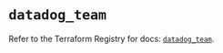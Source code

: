 # `datadog_team`

Refer to the Terraform Registry for docs: [`datadog_team`](https://registry.terraform.io/providers/datadog/datadog/3.53.0/docs/resources/team).
